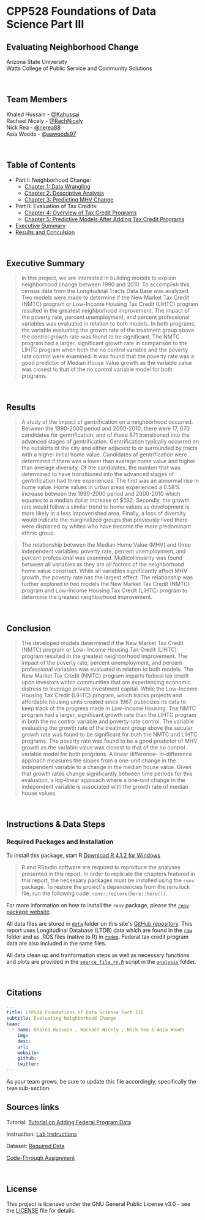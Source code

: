 
# CPP528 Foundations of Data Science Part III
## Evaluating Neighborhood Change  
Arizona State University  
Watts College of Public Service and Community Solutions 
 
<br>





## Team Members
Khaled Hussain - [@Kahussai](https://github.com/kahussai)  
Rachael Nicely - [@RachNicely](https://github.com/RachNicely)  
Nick Rea - [@nerea88](https://github.com/nerea88)  
Asia Woods - [@aawoods97](https://github.com/aawoods97) 

<br>




## Table of Contents

- Part I: Neighborhood Change:
  - [Chapter 1: Data Wrangling](https://r-class.github.io/cpp-528-fall-2021-group-03/analysis/2021-10-27-ch01-data-wrangling/)
  - [Chapter 2: Descriptive Analysis](https://r-class.github.io/cpp-528-fall-2021-group-03/analysis/2021-11-06-ch02-descriptive/)
  - [Chapter 3: Predicting MHV Change](https://r-class.github.io/cpp-528-fall-2021-group-03/analysis/2021-11-13-ch03-predicting/)
- Part II: Evaluation of Tax Credits:
  - [Chapter 4: Overview of Tax Credit Programs](https://r-class.github.io/cpp-528-fall-2021-group-03/analysis/2021-11-26-ch04-overview/) 
  - [Chapter 5: Predictive Models After Adding Tax Credit Programs](https://r-class.github.io/cpp-528-fall-2021-group-03/analysis/2021-11-27-ch05-model/)
- [Executive Summary](https://docs.google.com/file/d/1EEBnXShAJeq75OBWVLHUvA9srGB6jlxo/edit?filetype=msword)
- [Results and Conculsion](https://r-class.github.io/cpp-528-fall-2021-group-03/results/)

<br>

## Executive Summary

>In this project, we are interested in building models to explain neighborhood change between
1990 and 2010. To accomplish this, census data from the Longitudinal Tracts Data Base was
analyzed. Two models were made to determine if the New Market Tax Credit (NMTC) program
or Low-Income Housing Tax Credit (LIHTC) program resulted in the greatest neighborhood
improvement. The impact of the poverty rate, percent unemployment, and percent professional
variables was evaluated in relation to both models. In both programs, the variable evaluating the
growth rate of the treatment group above the control growth rate was found to be significant. The
NMTC program had a larger, significant growth rate in comparison to the LIHTC program when
both the no control variable and the poverty rate control were examined. It was found that the
poverty rate was a good predictor of Median House Value growth as the variable value was
closest to that of the no control variable model for both programs.

<br>

## Results

>A study of the impact of gentrification on a neighborhood occurred. Between the 1990-2000
period and 2000-2010, there were 17, 670 candidates for gentrification, and of those 871
transitioned into the advanced stages of gentrification. Gentrification typically occurred on the
outskirts of the city and either adjacent to or surrounded by tracts with a higher initial home
value. Candidates of gentrification were determined if there was a lower than average home
value and higher than average diversity. Of the candidates, the number that was determined to
have transitioned into the advanced stages of gentrification had three experiences. The first was
an abnormal rise in home value. Home values in urban areas experienced a 0.58% increase
between the 1990-2000 period and 2000-2010 which equates to a median dollar increase of
$592. Secondly, the growth rate would follow a similar trend to home values as development is
more likely in a less impoverished area. Finally, a loss of diversity would indicate the
marginalized groups that previously lived there were displaced by whites who have become the
more predominant ethnic group.

>The relationship between the Median Home Value (MHV) and three independent variables:
poverty rate, percent unemployment, and percent professional was examined. Multicollinearity
was found between all variables as they are all factors of the neighborhood home value construct.
While all variables significantly affect MHV growth, the poverty rate has the largest effect. The
relationship was further explored in two models the New Market Tax Credit (NMTC) program
and Low-Income Housing Tax Credit (LIHTC) program to determine the greatest neighborhood
improvement.

<br>

## Conclusion

>The developed models determined if the New Market Tax Credit (NMTC) program or Low-
Income Housing Tax Credit (LIHTC) program resulted in the greatest neighborhood
improvement. The impact of the poverty rate, percent unemployment, and percent professional
variables was evaluated in relation to both models. The New Market Tax Credit (NMTC)
program imparts federal tax credit upon investors within communities that are experiencing
economic distress to leverage private investment capital. While the Low-Income Housing Tax
Credit (LIHTC) program, which tracks projects and affordable housing units created since 1987,
publicizes its data to keep track of the progress made in Low-Income Housing. The NMTC
program had a larger, significant growth rate than the LIHTC program in both the no control
variable and poverty rate control. The variable evaluating the growth rate of the treatment group
above the secular growth rate was found to be significant for both the NMTC and LIHTC
programs. The poverty rate was found to be a good predictor of MHV growth as the variable
value was closest to that of the no control variable model for both programs. A linear difference-
in-difference approach measures the slopes from a one-unit change in the independent variable to
a change in the median house value. Given that growth rates change significantly between time
periods for this evaluation, a log-linear approach where a one-unit change in the independent
variable is associated with the growth rate of median house values.


<br>


## Instructions & Data Steps

### Required Packages and Installation

To install this package, start R [Download R 4.1.2 for Windows](https://cran.r-project.org/bin/windows/base/) 

>R and RStudio software are required to reproduce the analyses presented in this report. In order to replicate the chapters featured in this report, the necessary packages must be installed using the `renv` package. To restore the project's dependencies from the renv.lock file, run the following code: `renv::restore(here::here())`.

For more information on how to install the `renv` package, please the [`renv` package website](https://rstudio.github.io/renv/).

All data files are stored in [`data`](data) folder on this site's [GitHub repository](https://github.com/R-Class/cpp-528-fall-2021-group-03). This report uses Longitudinal Database (LTDB) data which are found in the [`raw`](data/raw) folder and as .RDS files (native to R) in [`rodeo`](data/rodeo). Federal tax credit program data are also included in the same files.

All data clean up and tranformation steps as well as necessary functions and plots are provided in the [`source_file_rn.R`](analysis/source_file_rn.R) script in the [`analysis`](analysis) folder.


<br>

## Citations

```yaml
---
title: CPP528 Foundations of Data Science Part III
subtitle: Evaluating Neighborhood Change
team:
  - name: Khaled Hussain , Rachael Nicely , Nick Rea & Asia Woods
    img: 
    desc: 
    url: 
    website: 
    github: 
    twitter: 
---
```

As your team grows, be sure to update this file accordingly, specifically the `team` sub-section.

## Sources links

Tutorial: [Tutorial on Adding Federal Program Data](https://watts-college.github.io/cpp-528-fall-2021/labs/lab-05-tutorial.html)

Instruction: [Lab Instructions](https://watts-college.github.io/cpp-528-fall-2021/labs/lab-05-instructions.html)

Dataset: [Required Data](https://ds4ps.org/cpp-529-spr-2021/LABS/lab-05-tutorial-v2.html#hedonic-housing-models)

[Code-Through Assignment](https://ds4ps.org/cpp-529-fall-2020/LABS/code-through-assignment.html)

<br>

## License

This project is licensed under the GNU General Public License v3.0 - see the [LICENSE](https://github.com/R-Class/cpp-528-fall-2021-group-03/blob/main/LICENSE) file for details.
